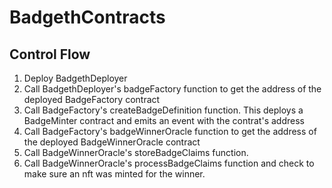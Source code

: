 # BadgethContracts

## Control Flow
1. Deploy BadgethDeployer
2. Call BadgethDeployer's badgeFactory function to get the address of the deployed BadgeFactory contract
3. Call BadgeFactory's createBadgeDefinition function. This deploys a BadgeMinter contract and emits an event with the contrat's address
4. Call BadgeFactory's badgeWinnerOracle function to get the address of the deployed BadgeWinnerOracle contract
5. Call BadgeWinnerOracle's storeBadgeClaims function.
6. Call BadgeWinnerOracle's processBadgeClaims function and check to make sure an nft was minted for the winner.
